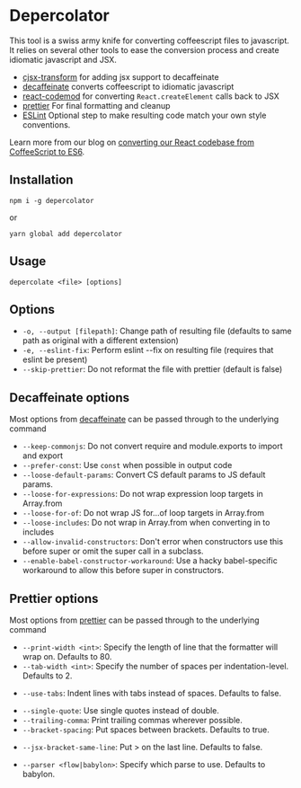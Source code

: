 # Depercolator

This tool is a swiss army knife for converting coffeescript files to
javascript. It relies on several other tools to ease the conversion process and create idiomatic javascript and JSX.

* [cjsx-transform](https://github.com/jsdf/coffee-react-transform) for adding jsx support to decaffeinate
* [decaffeinate](https://github.com/decaffeinate/decaffeinate) converts coffeescript to idiomatic javascript
* [react-codemod](https://github.com/reactjs/react-codemod) for converting `React.createElement` calls back to JSX
* [prettier](https://github.com/jlongster/prettier) For final formatting and cleanup
* [ESLint](http://eslint.org) Optional step to make resulting code match your own style conventions.

Learn more from our blog on [converting our React codebase from CoffeeScript to ES6](https://blog.bugsnag.com/converting-a-large-react-codebase-from-coffeescript-to-es6/).

## Installation

```text
npm i -g depercolator
```

or

```text
yarn global add depercolator
```

## Usage

```text
depercolate <file> [options]
```

## Options

* `-o, --output [filepath]`: Change path of resulting file (defaults to same
  path as original with a different extension)
* `-e, --eslint-fix`: Perform eslint --fix on resulting file (requires that eslint be present)
* `--skip-prettier`: Do not reformat the file with prettier (default is false)

## Decaffeinate options

Most options from [decaffeinate](https://github.com/decaffeinate/decaffeinate#options) can be passed through to the underlying
command

* `--keep-commonjs`: Do not convert require and module.exports to import and export
* `--prefer-const`: Use `const` when possible in output code
* `--loose-default-params`: Convert CS default params to JS default params.
* `--loose-for-expressions`: Do not wrap expression loop targets in Array.from
* `--loose-for-of`: Do not wrap JS for...of loop targets in Array.from
* `--loose-includes`: Do not wrap in Array.from when converting in to includes
* `--allow-invalid-constructors`: Don't error when constructors use this before super or omit the super call in a subclass.
* `--enable-babel-constructor-workaround`: Use a hacky babel-specific workaround to allow this before super in constructors.

## Prettier options

Most options from [prettier](https://github.com/jlongster/prettier#api) can be passed through to
the underlying command


* `--print-width <int>`: Specify the length of line that the formatter will wrap on. Defaults to 80.
* `--tab-width <int>`: Specify the number of spaces per indentation-level. Defaults to 2.
+ `--use-tabs`: Indent lines with tabs instead of spaces. Defaults to false.
* `--single-quote`: Use single quotes instead of double.
* `--trailing-comma`: Print trailing commas wherever possible.
* `--bracket-spacing`: Put spaces between brackets. Defaults to true.
+ `--jsx-bracket-same-line`: Put > on the last line. Defaults to false.
* `--parser <flow|babylon>`: Specify which parse to use. Defaults to babylon.

